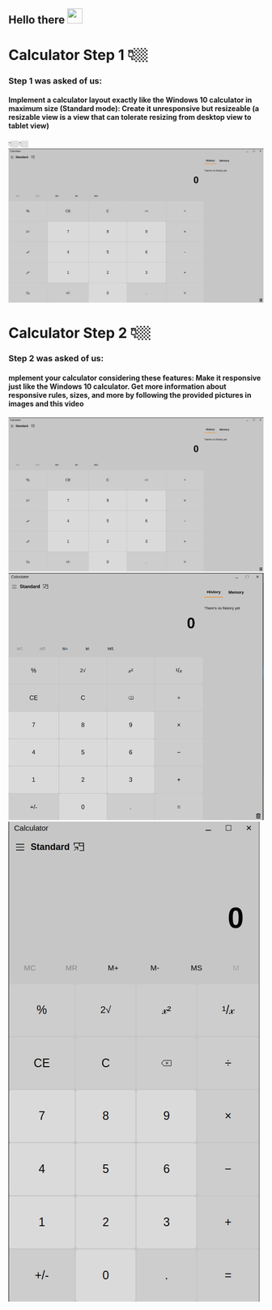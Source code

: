 <h2>
    Hello there
    <img src="https://media.tenor.com/3zYTjSu1N9AAAAAi/kenobi-pog.gif" width="30px" height="30px" />
</h2>

# Calculator Step 1 👇🏼
<h3>Step 1 was asked of us:</h3>
<h4>Implement a calculator layout exactly like the Windows 10 calculator in maximum size (Standard mode):
Create it unresponsive but resizeable (a resizable view is a view that can tolerate resizing from desktop view to tablet view)</h4>👇🏼👇🏼
 <img src="Picture/Step 1/Step 1 calculator photo .png" alt="Calculator Step 1" />

# Calculator Step 2 👇🏼
<h3>Step 2 was asked of us:</h3>
<h4>mplement your calculator considering these features:
Make it responsive just like the Windows 10 calculator.
Get more information about responsive rules, sizes, and more by following the provided pictures in images and this video</h4>
<img src="Picture/Step 2/Step 2 calculator photo .png" alt="Calculator Step 2" />
<img src="Picture/Step 2/Step 2 calculator photo.png" alt="Calculator Step 2" />
<img src="Picture/Step 2/Step 2  calculator photo.png" alt="Calculator Step 2" />
